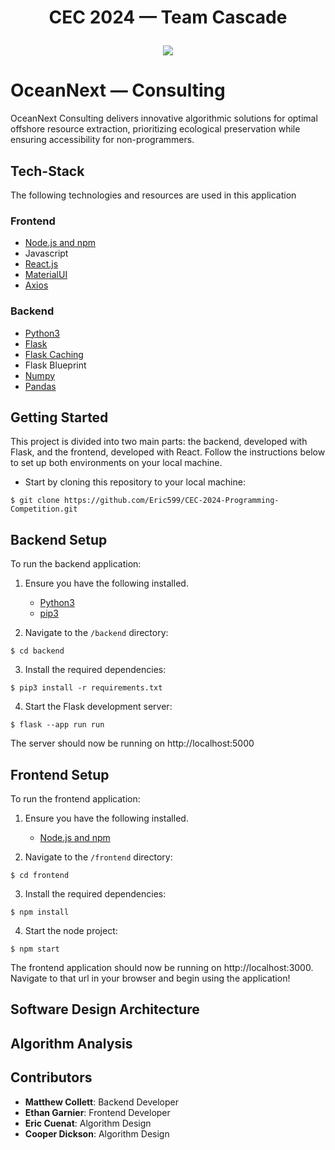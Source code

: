 # <p align="center">CEC 2024 &mdash; Team Cascade<p>
<p align="center"><image src="assets/logo.svg"></p>

# OceanNext &mdash; Consulting
OceanNext Consulting delivers innovative algorithmic solutions for optimal offshore resource extraction, prioritizing ecological preservation while ensuring accessibility for non-programmers.

## Tech-Stack
The following technologies and resources are used in this application
### Frontend
- [Node.js and npm](https://nodejs.org/en)
- Javascript
- [React.js](https://react.dev/)
- [MaterialUI](https://mui.com/material-ui/)
- [Axios](https://www.axios.com/)
### Backend
- [Python3](https://www.python.org/)
- [Flask](https://flask.palletsprojects.com/en/3.0.x/)
- [Flask Caching](https://flask-caching.readthedocs.io/en/latest/)
- Flask Blueprint
- [Numpy](https://numpy.org/)
- [Pandas](https://pandas.pydata.org/)

## Getting Started 
This project is divided into two main parts: the backend, developed with Flask, and the frontend, developed with React. Follow the instructions below to set up both environments on your local machine.
- Start by cloning this repository to your local machine:
```
$ git clone https://github.com/Eric599/CEC-2024-Programming-Competition.git
```

## Backend Setup
To run the backend application:
1. Ensure you have the following installed.
    - [Python3](https://www.python.org/downloads/)
    - [pip3](https://pip.pypa.io/en/stable/installation/)

2. Navigate to the `/backend` directory:
```
$ cd backend
```
3. Install the required dependencies:
```
$ pip3 install -r requirements.txt
```
4. Start the Flask development server:
```
$ flask --app run run
```
The server should now be running on http://localhost:5000

## Frontend Setup
To run the frontend application:
1. Ensure you have the following installed.
    - [Node.js and npm](https://nodejs.org/en)

2. Navigate to the `/frontend` directory:
```
$ cd frontend
```
3. Install the required dependencies:
```
$ npm install
```
4. Start the node project:
```
$ npm start
```
The frontend application should now be running on http://localhost:3000. Navigate to that url in your browser and begin using the application!

## Software Design Architecture

## Algorithm Analysis

## Contributors
- **Matthew Collett**: Backend Developer
- **Ethan Garnier**: Frontend Developer
- **Eric Cuenat**: Algorithm Design
- **Cooper Dickson**: Algorithm Design